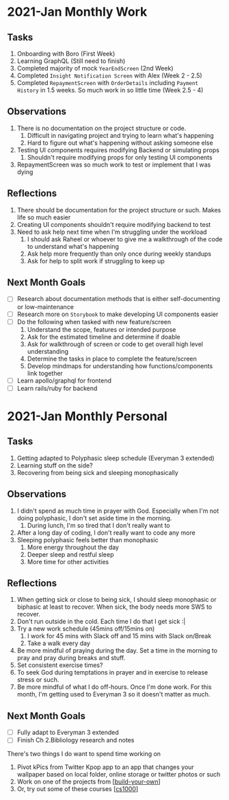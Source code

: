 # 2021-Jan Monthly Work

## Tasks
1. Onboarding with Boro (First Week)
2. Learning GraphQL (Still need to finish)
3. Completed majority of mock `YearEndScreen` (2nd Week)
4. Completed `Insight Notification Screen` with Alex (Week 2 - 2.5)
5. Completed `RepaymentScreen` with `OrderDetails` including `Payment History` in 1.5 weeks. So much work in so little time (Week 2.5 - 4)

## Observations
1. There is no documentation on the project structure or code.
   1. Difficult in navigating project and trying to learn what's happening
   2. Hard to figure out what's happening without asking someone else
2. Testing UI components requires modifying Backend or simulating props
   1. Shouldn't require modifying props for only testing UI components
3. RepaymentScreen was so much work to test or implement that I was dying

## Reflections
1. There should be documentation for the project structure or such. Makes life so much easier
2. Creating UI components shouldn't require modifying backend to test
3. Need to ask help next time when I'm struggling under the workload
   1. I should ask Raheel or whoever to give me a walkthrough of the code to understand what's happening
   2. Ask help more frequently than only once during weekly standups
   3. Ask for help to split work if struggling to keep up

## Next Month Goals
* [ ] Research about documentation methods that is either self-documenting or low-maintenance
* [ ] Research more on `Storybook` to make developing UI components easier
* [ ] Do the following when tasked with new feature/screen
   1. Understand the scope, features or intended purpose
   2. Ask for the estimated timeline and determine if doable
   3. Ask for walkthrough of screen or code to get overall high level understanding
   4. Determine the tasks in place to complete the feature/screen
   5. Develop mindmaps for understanding how functions/components link together
* [ ] Learn apollo/graphql for frontend
* [ ] Learn rails/ruby for backend

# 2021-Jan Monthly Personal

## Tasks
1. Getting adapted to Polyphasic sleep schedule (Everyman 3 extended)
2. Learning stuff on the side?
3. Recovering from being sick and sleeping monophasically

## Observations
1. I didn't spend as much time in prayer with God. Especially when I'm not doing polyphasic, I don't set aside time in the morning.
   1. During lunch, I'm so tired that I don't really want to
2. After a long day of coding, I don't really want to code any more
3. Sleeping polyphasic feels better than monophasic
   1. More energy throughout the day
   2. Deeper sleep and restful sleep
   3. More time for other activities

## Reflections
1. When getting sick or close to being sick, I should sleep monophasic or biphasic at least to recover. When sick, the body needs more SWS to recover.
2. Don't run outside in the cold. Each time I do that I get sick :|
3. Try a new work schedule (45mins off/15mins on)
   1. I work for 45 mins with Slack off and 15 mins with Slack on/Break
   2. Take a walk every day
4. Be more mindful of praying during the day. Set a time in the morning to pray and pray during breaks and stuff.
5. Set consistent exercise times?
6. To seek God during temptations in prayer and in exercise to release stress or such.
7. Be more mindful of what I do off-hours. Once I'm done work. For this month, I'm getting used to Everyman 3 so it doesn't matter as much.

## Next Month Goals
* [ ] Fully adapt to Everyman 3 extended
* [ ] Finish Ch 2.Bibliology research and notes

There's two things I do want to spend time working on
1. Pivot kPics from Twitter Kpop app to an app that changes your wallpaper based on local folder, online storage or twitter photos or such
2. Work on one of the projects from [[build-your-own]]
3. Or, try out some of these courses [[cs1000]]

[//begin]: # "Autogenerated link references for markdown compatibility"
[build-your-own]: ../programming/general/build-your-own.md "Build Your Own"
[cs1000]: ../programming/general/cs1000.md "CS1000"
[//end]: # "Autogenerated link references"
